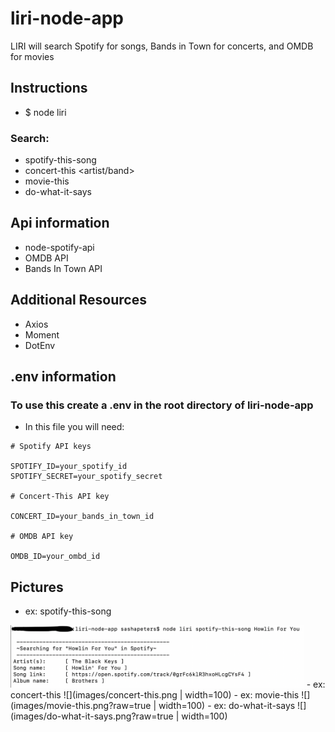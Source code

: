 # liri-node-app
LIRI will search Spotify for songs, Bands in Town for concerts, and OMDB for movies


## Instructions

- $ node liri <search> <term>

### Search:
- spotify-this-song <song>
- concert-this <artist/band>
- movie-this <movie>
- do-what-it-says

## Api information
- node-spotify-api
- OMDB API
- Bands In Town API

## Additional Resources
- Axios
- Moment
- DotEnv

## .env information
### To use this create a .env in the root directory of liri-node-app
- In this file you will need:
```
# Spotify API keys

SPOTIFY_ID=your_spotify_id
SPOTIFY_SECRET=your_spotify_secret

# Concert-This API key

CONCERT_ID=your_bands_in_town_id

# OMDB API key

OMDB_ID=your_ombd_id
```

## Pictures
- ex: spotify-this-song
<img src="images/spotify-this-song.png" alt="alt text" height="100px">
- ex: concert-this
![](images/concert-this.png | width=100)
- ex: movie-this
![](images/movie-this.png?raw=true  | width=100)
- ex: do-what-it-says
![](images/do-what-it-says.png?raw=true  | width=100)
